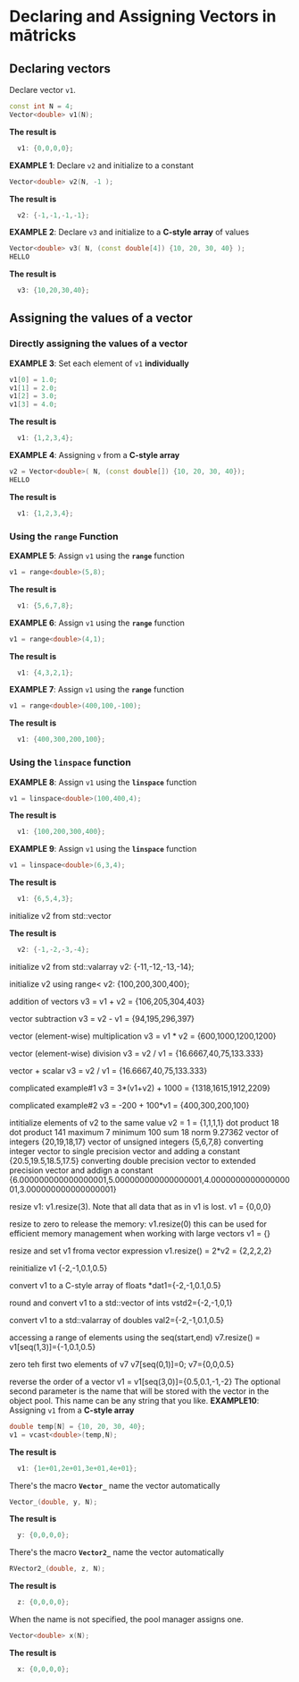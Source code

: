 
# Declaring and Assigning Vectors in mātricks 

## Declaring vectors 
Declare vector `v1`. 
```C++
const int N = 4;
Vector<double> v1(N);
```
**The result is**
```C++
  v1: {0,0,0,0}; 
```

**EXAMPLE 1**: Declare `v2` and initialize to a constant 
```C++
Vector<double> v2(N, -1 );
```
**The result is**
```C++
  v2: {-1,-1,-1,-1}; 
```

**EXAMPLE 2**: Declare `v3` and initialize to a **C-style array** of values 
```C++
Vector<double> v3( N, (const double[4]) {10, 20, 30, 40} );
HELLO
```
**The result is**
```C++
  v3: {10,20,30,40}; 
```

## Assigning the values of a vector 
### Directly assigning the values of a vector 


**EXAMPLE 3**: Set each element of `v1` **individually** 
```C++
v1[0] = 1.0;
v1[1] = 2.0;
v1[2] = 3.0;
v1[3] = 4.0;
```

**The result is**
```C++
  v1: {1,2,3,4}; 
```

**EXAMPLE 4**: Assigning `v` from a **C-style array** 
```C++
v2 = Vector<double>( N, (const double[]) {10, 20, 30, 40});
HELLO
```
**The result is**
```C++
  v1: {1,2,3,4}; 
```

### Using the `range` Function 


**EXAMPLE 5**: Assign `v1` using the **`range`** function 
```C++
v1 = range<double>(5,8);
```

**The result is**
```C++
  v1: {5,6,7,8}; 
```



**EXAMPLE 6**: Assign `v1` using the **`range`** function 
```C++
v1 = range<double>(4,1);
```

**The result is**
```C++
  v1: {4,3,2,1}; 
```



**EXAMPLE 7**: Assign `v1` using the **`range`** function 
```C++
v1 = range<double>(400,100,-100);
```

**The result is**
```C++
  v1: {400,300,200,100}; 
```

### Using the **`linspace`** function 


**EXAMPLE 8**: Assign `v1` using the **`linspace`** function 
```C++
v1 = linspace<double>(100,400,4);
```

**The result is**
```C++
  v1: {100,200,300,400}; 
```



**EXAMPLE 9**: Assign `v1` using the **`linspace`** function 
```C++
v1 = linspace<double>(6,3,4);
```

**The result is**
```C++
  v1: {6,5,4,3}; 
```


initialize v2 from std::vector

**The result is**
```C++
  v2: {-1,-2,-3,-4}; 
```


initialize v2 from std::valarray
v2: {-11,-12,-13,-14}; 

initialize v2 using range<
v2: {100,200,300,400}; 

addition of vectors
 v3 = v1 + v2 = {106,205,304,403}

vector subtraction
 v3 = v2 - v1 = {94,195,296,397}

vector (element-wise) multiplication
 v3 = v1 * v2 = {600,1000,1200,1200}

vector (element-wise) division
 v3 = v2 / v1 = {16.6667,40,75,133.333}

vector + scalar
 v3 = v2 / v1 = {16.6667,40,75,133.333}

complicated example#1
 v3 =  3*(v1+v2) + 1000 = {1318,1615,1912,2209}

complicated example#2
 v3 =  -200 + 100*v1 = {400,300,200,100}

intitialize elements of v2 to the same value
v2 = 1 = {1,1,1,1}
dot product
18
dot product
141
maximum
7
minimum
100
sum
18
norm
9.27362
vector of integers
{20,19,18,17}
vector of unsigned integers
{5,6,7,8}
converting integer vector to single precision vector and adding a constant
{20.5,19.5,18.5,17.5}
converting double precision vector to extended precision vector and addign a constant
{6.000000000000000001,5.000000000000000001,4.000000000000000001,3.000000000000000001}

resize v1: v1.resize(3). Note that all data that as in v1 is lost.
v1 = {0,0,0}

resize to zero to release the memory: v1.resize(0)
this can be used for efficient memory management when working with large vectors
v1 = {}

resize and set v1 froma vector expression
v1.resize() = 2*v2 = {2,2,2,2}

reinitialize v1
{-2,-1,0.1,0.5}

convert v1 to a C-style array of floats
*dat1={-2,-1,0.1,0.5}

round and convert v1 to a std::vector of ints
vstd2={-2,-1,0,1}

convert v1 to a std::valarray of doubles
val2={-2,-1,0.1,0.5}

accessing a range of elements using the seq(start,end)
v7.resize() = v1[seq(1,3)]={-1,0.1,0.5}

zero teh first two elements of v7
v7[seq(0,1)]=0; v7={0,0,0.5}

reverse the order of a vector
v1 = v1[seq(3,0)]={0.5,0.1,-1,-2}
The optional second parameter is the name that will be stored with the vector in the object pool.  This name can be any string that you like. 
**EXAMPLE10**: Assigning `v1` from a **C-style array** 
```C++
double temp[N] = {10, 20, 30, 40};
v1 = vcast<double>(temp,N);
```
**The result is**
```C++
  v1: {1e+01,2e+01,3e+01,4e+01}; 
```

There's the macro **`Vector_`** name the vector automatically
 
```C++
Vector_(double, y, N);
```
**The result is**
```C++
  y: {0,0,0,0}; 
```

There's the macro **`Vector2_`** name the vector automatically
 
```C++
RVector2_(double, z, N);
```
**The result is**
```C++
  z: {0,0,0,0}; 
```

When the name is not specified, the pool manager assigns one. 
```C++
Vector<double> x(N);
```
**The result is**
```C++
  x: {0,0,0,0}; 
```


